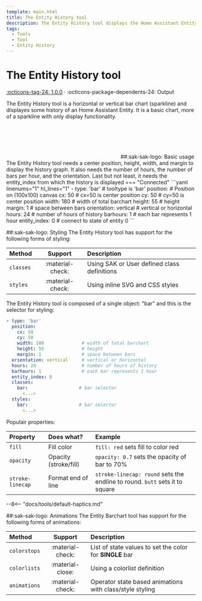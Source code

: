 ```yaml
---
template: main.html
title: The Entity History tool
description: The Entity History tool displays the Home Assistant Entity History value. The simple barchart can be styled using CSS.
tags:
  - Tools
  - Tool
  - Entity History
---
```


[entity-history-tool support]: https://github.com/amoebelabs/swiss-army-knife/releases/
# The Entity History tool
[:octicons-tag-24: 1.0.0][entity-history-tool support] ·
:octicons-package-dependents-24: Output

The Entity History tool is a horizontal or vertical bar chart (sparkline) and displayes some history of an Home Assistant Entity.
It is a basic chart, more of a sparkline with only display functionality.

<svg viewBox="-250 50 500 150" xmlns="http://www.w3.org/2000/svg" width="300px">
<g id="barchart-cdau7heuv" class=" ">
        <!----><!---->
        <line id="line-segment-cdau7heuv-0" class="sak-barchart__line hover" x1="-173.45833333333334" x2="-173.45833333333334" y1="190" y2="89.99999999999997" data-length="100.00000000000003" stroke="var(--md-primary-fg-color--dark)" stroke-width="13.083333333333334" style="fill: red; opacity: 0.8; stroke-linecap: butt;"></line>
        <!---->
        <line id="line-segment-cdau7heuv-1" class="sak-barchart__line hover" x1="-158.375" x2="-158.375" y1="190" y2="93.21541420100057" data-length="96.78458579899943" stroke="var(--md-primary-fg-color--dark)" stroke-width="13.083333333333334" style="stroke: var(--md-primary-fg-color); opacity: 0.8; stroke-linecap: butt;"></line>
        <!---->
        <line id="line-segment-cdau7heuv-2" class="sak-barchart__line hover" x1="-143.29166666666669" x2="-143.29166666666669" y1="190" y2="104.02415270744056" data-length="85.97584729255944" stroke="var(--md-primary-fg-color--dark)" stroke-width="13.083333333333334" style="stroke: var(--md-primary-fg-color); opacity: 0.8; stroke-linecap: butt;"></line>
        <!---->
        <line id="line-segment-cdau7heuv-3" class="sak-barchart__line hover" x1="-128.20833333333334" x2="-128.20833333333334" y1="190" y2="123.87315190977037" data-length="66.12684809022963" stroke="var(--md-primary-fg-color--dark)" stroke-width="13.083333333333334" style="stroke: var(--md-primary-fg-color); opacity: 0.8; stroke-linecap: butt;"></line>
        <!---->
        <line id="line-segment-cdau7heuv-4" class="sak-barchart__line hover" x1="-113.125" x2="-113.125" y1="190" y2="145.60502346634004" data-length="44.39497653365995" stroke="var(--md-primary-fg-color--dark)" stroke-width="13.083333333333334" style="stroke: var(--md-primary-fg-color); opacity: 0.8; stroke-linecap: butt;"></line>
        <!---->
        <line id="line-segment-cdau7heuv-5" class="sak-barchart__line hover" x1="-98.04166666666667" x2="-98.04166666666667" y1="190" y2="140.36451666759407" data-length="49.63548333240592" stroke="var(--md-primary-fg-color--dark)" stroke-width="13.083333333333334" style="stroke: var(--md-primary-fg-color); opacity: 0.8; stroke-linecap: butt;"></line>
        <!---->
        <line id="line-segment-cdau7heuv-6" class="sak-barchart__line hover" x1="-82.95833333333334" x2="-82.95833333333334" y1="190" y2="137.79836879564175" data-length="52.201631204358264" stroke="var(--md-primary-fg-color--dark)" stroke-width="13.083333333333334" style="stroke: var(--md-primary-fg-color); opacity: 0.8; stroke-linecap: butt;"></line>
        <!---->
        <line id="line-segment-cdau7heuv-7" class="sak-barchart__line hover" x1="-67.875" x2="-67.875" y1="190" y2="133.9646057098335" data-length="56.03539429016649" stroke="var(--md-primary-fg-color--dark)" stroke-width="13.083333333333334" style="stroke: var(--md-primary-fg-color); opacity: 0.8; stroke-linecap: butt;"></line>
        <!---->
        <line id="line-segment-cdau7heuv-8" class="sak-barchart__line hover" x1="-52.79166666666667" x2="-52.79166666666667" y1="190" y2="131.2747880609196" data-length="58.72521193908041" stroke="var(--md-primary-fg-color--dark)" stroke-width="13.083333333333334" style="stroke: var(--md-primary-fg-color); opacity: 0.8; stroke-linecap: butt;"></line>
        <!---->
        <line id="line-segment-cdau7heuv-9" class="sak-barchart__line hover" x1="-37.70833333333334" x2="-37.70833333333334" y1="190" y2="123.70001422202424" data-length="66.29998577797576" stroke="var(--md-primary-fg-color--dark)" stroke-width="13.083333333333334" style="stroke: var(--md-primary-fg-color); opacity: 0.8; stroke-linecap: butt;"></line>
        <!---->
        <line id="line-segment-cdau7heuv-10" class="sak-barchart__line hover" x1="-22.625" x2="-22.625" y1="190" y2="117.76386492786949" data-length="72.23613507213051" stroke="var(--md-primary-fg-color--dark)" stroke-width="13.083333333333334" style="stroke: var(--md-primary-fg-color); opacity: 0.8; stroke-linecap: butt;"></line>
        <!---->
        <line id="line-segment-cdau7heuv-11" class="sak-barchart__line hover" x1="-7.541666666666657" x2="-7.541666666666657" y1="190" y2="113.37358784573425" data-length="76.62641215426575" stroke="var(--md-primary-fg-color--dark)" stroke-width="13.083333333333334" style="stroke: var(--md-primary-fg-color); opacity: 0.8; stroke-linecap: butt;"></line>
        <!---->
        <line id="line-segment-cdau7heuv-12" class="sak-barchart__line hover" x1="7.541666666666657" x2="7.541666666666657" y1="190" y2="109.94175153505113" data-length="80.05824846494887" stroke="var(--md-primary-fg-color--dark)" stroke-width="13.083333333333334" style="stroke: var(--md-primary-fg-color); opacity: 0.8; stroke-linecap: butt;"></line>
        <!---->
        <line id="line-segment-cdau7heuv-13" class="sak-barchart__line hover" x1="22.625" x2="22.625" y1="190" y2="106.50991522436773" data-length="83.49008477563227" stroke="var(--md-primary-fg-color--dark)" stroke-width="13.083333333333334" style="stroke: var(--md-primary-fg-color); opacity: 0.8; stroke-linecap: butt;"></line>
        <!---->
        <line id="line-segment-cdau7heuv-14" class="sak-barchart__line hover" x1="37.70833333333334" x2="37.70833333333334" y1="190" y2="104.93312556810787" data-length="85.06687443189213" stroke="var(--md-primary-fg-color--dark)" stroke-width="13.083333333333334" style="stroke: var(--md-primary-fg-color); opacity: 0.8; stroke-linecap: butt;"></line>
        <!---->
        <line id="line-segment-cdau7heuv-15" class="sak-barchart__line hover" x1="52.79166666666666" x2="52.79166666666666" y1="190" y2="103.91284990817503" data-length="86.08715009182497" stroke="var(--md-primary-fg-color--dark)" stroke-width="13.083333333333334" style="stroke: var(--md-primary-fg-color); opacity: 0.8; stroke-linecap: butt;"></line>
        <!---->
        <line id="line-segment-cdau7heuv-16" class="sak-barchart__line hover" x1="67.875" x2="67.875" y1="190" y2="103.72734524273285" data-length="86.27265475726715" stroke="var(--md-primary-fg-color--dark)" stroke-width="13.083333333333334" style="stroke: var(--md-primary-fg-color); opacity: 0.8; stroke-linecap: butt;"></line>
        <!---->
        <line id="line-segment-cdau7heuv-17" class="sak-barchart__line hover" x1="82.95833333333334" x2="82.95833333333334" y1="190" y2="106.88092455525246" data-length="83.11907544474754" stroke="var(--md-primary-fg-color--dark)" stroke-width="13.083333333333334" style="stroke: var(--md-primary-fg-color); opacity: 0.8; stroke-linecap: butt;"></line>
        <!---->
        <line id="line-segment-cdau7heuv-18" class="sak-barchart__line hover" x1="98.04166666666666" x2="98.04166666666666" y1="190" y2="110.22000853321451" data-length="79.77999146678549" stroke="var(--md-primary-fg-color--dark)" stroke-width="13.083333333333334" style="stroke: var(--md-primary-fg-color); opacity: 0.8; stroke-linecap: butt;"></line>
        <!---->
        <line id="line-segment-cdau7heuv-19" class="sak-barchart__line hover" x1="113.12500000000003" x2="113.12500000000003" y1="190" y2="112.35331218580141" data-length="77.64668781419859" stroke="var(--md-primary-fg-color--dark)" stroke-width="13.083333333333334" style="stroke: var(--md-primary-fg-color); opacity: 0.8; stroke-linecap: butt;"></line>
        <!---->
        <line id="line-segment-cdau7heuv-20" class="sak-barchart__line hover" x1="128.20833333333334" x2="128.20833333333334" y1="190" y2="128.77047507744822" data-length="61.22952492255178" stroke="var(--md-primary-fg-color--dark)" stroke-width="13.083333333333334" style="stroke: var(--md-primary-fg-color); opacity: 0.8; stroke-linecap: butt;"></line>
        <!---->
        <line id="line-segment-cdau7heuv-21" class="sak-barchart__line hover" x1="143.29166666666666" x2="143.29166666666666" y1="190" y2="152.66965947526916" data-length="37.33034052473083" stroke="var(--md-primary-fg-color--dark)" stroke-width="13.083333333333334" style="stroke: var(--md-primary-fg-color); opacity: 0.8; stroke-linecap: butt;"></line>
        <!---->
        <line id="line-segment-cdau7heuv-22" class="sak-barchart__line hover" x1="158.37500000000003" x2="158.37500000000003" y1="190" y2="167.35544548945404" data-length="22.64455451054595" stroke="var(--md-primary-fg-color--dark)" stroke-width="13.083333333333334" style="stroke: var(--md-primary-fg-color); opacity: 0.8; stroke-linecap: butt;"></line>
        <!---->
        <line id="line-segment-cdau7heuv-23" class="sak-barchart__line hover" x1="173.45833333333334" x2="173.45833333333334" y1="190" y2="185.2380952380952" data-length="4.761904761904801" stroke="var(--md-primary-fg-color--dark)" stroke-width="13.083333333333334" style="stroke: var(--md-primary-fg-color); opacity: 0.8; stroke-linecap: butt;"></line>
        <!----><!---->
      </g>
</svg>      
##:sak-sak-logo: Basic usage
The Entity History tool needs a center position, height, width, and margin to display the history graph. It also needs the number of hours, the number of bars per hour, and the orientation. Last but not least, it needs the entity_index from which the history is displayed
=== "Connected"
```yaml linenums="1" hl_lines="1"
- type: 'bar'               # tooltype is 'bar'
  position:                 # Position on (100x100) canvas
    cx: 50                  # cx=50 is center position
    cy: 50                  # cy=50 is center position
    width: 180              # width of total barchart
    height: 55              # height
    margin: 1               # space between bars
  orientation: vertical     # vertical or horizontal
  hours: 24                 # number of hours of history
  barhours: 1               # each bar represents 1 hour
  entity_index: 0           # connect to state of entity 0
```

##:sak-sak-logo: Styling
The Entity History tool has support for the following forms of styling:

| Method       | Support          | Description            |
| :----------- | :--------------: | :-------------------- |
| `classes`    | :material-check: | Using SAK or User defined class definitions  |
| `styles`     | :material-check: | Using inline SVG and CSS styles |

The Entity History tool is composed of a single object: "bar" and this is the selector for styling:
```yaml linenums="1"hl_lines="13 16"
- type: 'bar'
  position:
    cx: 50
    cy: 50
    width: 180              # width of total barchart
    height: 55              # height
    margin: 1               # space between bars
  orientation: vertical     # vertical or horizontal
  hours: 24                 # number of hours of history
  barhours: 1               # each bar represents 1 hour
  entity_index: 0
  classes:
    bar:                   # bar selector
      <...>
  styles:
    bar:                   # bar selector
      <...>
```
Populair properties:

| Property       | Does what?            | Example                                                 |
| :-------------- | :-------------------- | :------------------------------------------------------ |
| `fill`          | Fill color            | `fill: red` sets fill to color red |
| `opacity`       | Opacity (stroke/fill) | `opacity: 0.7` sets the opacity of bar to 70% |
| `stroke-linecap`| Format end of line    | `stroke-linecap: round` sets the endline to round. `butt` sets it to square|

--8<-- "docs/tools/default-haptics.md"

##:sak-sak-logo: Animations
The Entity Barchart tool has support for the following forms of animations:

| Method       | Support          | Description            |
| :----------- | :--------------: | :-------------------- |
| `colorstops` | :material-check: | List of state values to set the color for **SINGLE** bar |
| `colorlists` | :material-close: | Using a colorlist definition |
| `animations` | :material-check: | Operator state based animations with class/style styling |


